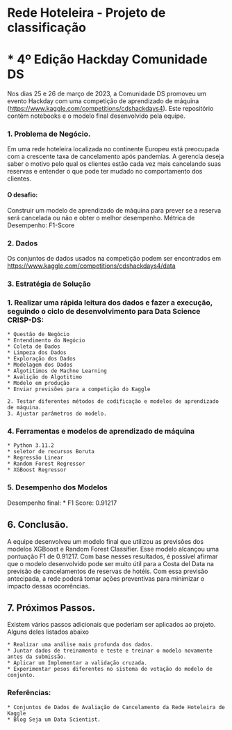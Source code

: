 # Rede Hoteleira - Projeto de classificação

#  * 4º Edição Hackday Comunidade DS

Nos dias 25 e 26 de março de 2023, a Comunidade DS promoveu um evento Hackday com uma competição de aprendizado de máquina (https://www.kaggle.com/competitions/cdshackdays4).
Este repositório contém notebooks e o modelo final desenvolvido pela equipe.

### 1. Problema de Negócio.

Em uma rede hoteleira  localizada no continente Europeu está preocupada com a crescente taxa de cancelamento após pandemias.
A gerencia deseja saber o motivo pelo qual os clientes estão cada vez mais cancelando suas reservas e entender o que pode ter mudado no comportamento dos clientes.

####  O desafio: 
Construir um modelo de aprendizado de máquina para prever se a reserva será cancelada ou não e obter o melhor desempenho.
Métrica de Desempenho: F1-Score

### 2. Dados
Os conjuntos de dados usados na competição podem ser encontrados em https://www.kaggle.com/competitions/cdshackdays4/data
### 3. Estratégia de Solução

### 1. Realizar uma rápida leitura dos dados e fazer a execução, seguindo o ciclo de desenvolvimento para Data Science CRISP-DS:

    * Questão de Negócio
    * Entendimento do Negócio
    * Coleta de Dados
    * Limpeza dos Dados
    * Exploração dos Dados
    * Modelagem dos Dados
    * Algotitimos de Machne Learning
    * Avalição do Algotitimo
    * Modelo em produção
    * Enviar previsões para a competição do Kaggle
    
    2. Testar diferentes métodos de codificação e modelos de aprendizado de máquina.
    3. Ajustar parâmetros do modelo.
    
### 4. Ferramentas e modelos de aprendizado de máquina
    * Python 3.11.2
    * seletor de recursos Boruta
    * Regressão Linear
    * Random Forest Regressor
    * XGBoost Regressor
   

### 5. Desempenho dos Modelos
Desempenho final:
    * F1 Score: 0.91217
    
## 6. Conclusão.
A equipe desenvolveu um modelo final que utilizou as previsões dos modelos XGBoost e Random Forest Classifier. Esse modelo alcançou uma pontuação F1 de 0.91217. Com base nesses resultados, é possível afirmar que o modelo desenvolvido pode ser muito útil para a Costa del Data na previsão de cancelamentos de reservas de hotéis. Com essa previsão antecipada, a rede poderá tomar ações preventivas para minimizar o impacto dessas ocorrências.

## 7. Próximos Passos.
Existem vários passos adicionais que poderiam ser aplicados ao projeto. Alguns deles listados abaixo

    * Realizar uma análise mais profunda dos dados.
    * Juntar dados de treinamento e teste e treinar o modelo novamente antes da submissão.
    * Aplicar um Implementar a validação cruzada.
    * Experimentar pesos diferentes no sistema de votação do modelo de conjunto.

### Referências:
    * Conjuntos de Dados de Avaliação de Cancelamento da Rede Hoteleira de Kaggle
    * Blog Seja um Data Scientist.
